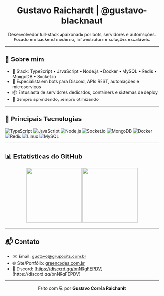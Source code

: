 <h1 align="center">Gustavo Raichardt | @gustavo-blacknaut</h1>
<p align="center">
  Desenvolvedor full-stack apaixonado por bots, servidores e automações.<br />
  Focado em backend moderno, infraestrutura e soluções escaláveis.
</p>

---

## 🚀 Sobre mim

- 🧰 Stack: TypeScript • JavaScript • Node.js • Docker • MySQL • Redis • MongoDB • Socket.io
- 🤖 Especialista em bots para Discord, APIs REST, automações e microserviços
- 📦 Entusiasta de servidores dedicados, containers e sistemas de deploy
- 🧠 Sempre aprendendo, sempre otimizando

---

## 🧠 Principais Tecnologias

![TypeScript](https://img.shields.io/badge/TypeScript-3178c6?style=flat-square&logo=typescript&logoColor=white)
![JavaScript](https://img.shields.io/badge/JavaScript-f7df1e?style=flat-square&logo=javascript&logoColor=black)
![Node.js](https://img.shields.io/badge/Node.js-339933?style=flat-square&logo=node.js&logoColor=white)
![Socket.io](https://img.shields.io/badge/Socket.io-010101?style=flat-square&logo=socket.io&logoColor=white)
![MongoDB](https://img.shields.io/badge/MongoDB-47A248?style=flat-square&logo=mongodb&logoColor=white)
![Docker](https://img.shields.io/badge/Docker-2496ED?style=flat-square&logo=docker&logoColor=white)
![Redis](https://img.shields.io/badge/Redis-DC382D?style=flat-square&logo=redis&logoColor=white)
![Linux](https://img.shields.io/badge/Linux-000000?style=flat-square&logo=linux&logoColor=white)
![MySQL](https://img.shields.io/badge/MySQL-00758F?style=flat-square&logo=mysql&logoColor=white)

---

## 📊 Estatísticas do GitHub

<p align="center">
  <img height="180em" src="https://github-readme-stats.vercel.app/api?username=gustavo-blacknaut&show_icons=true&theme=dark&hide_title=false&hide_border=true" />
  <img height="180em" src="https://github-readme-stats.vercel.app/api/top-langs/?username=gustavo-blacknaut&hide=html&layout=compact&theme=dark&hide_border=true" />
</p>

---

## 📬 Contato

- ✉️ Email: [gustavo@grupocits.com.br](mailto:gustavo@grupocits.com.br)  
- 🌐 Site/Portfólio: [greencodes.com.br](https://greencodes.com.br)  
- 💬 Discord: [https://discord.gg/bnNRgFEPDV](https://discord.gg/bnNRgFEPDV)

---

<p align="center">Feito com 💻 por <strong>Gustavo Corrêa Raichardt</strong></p>
